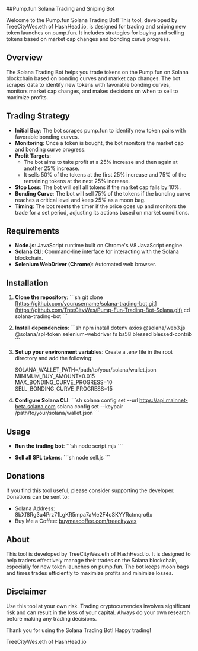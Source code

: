 ##Pump.fun Solana Trading and Sniping Bot

Welcome to the Pump.fun Solana Trading Bot! This tool, developed by TreeCityWes.eth of HashHead.io, is designed for trading and sniping new token launches on pump.fun. It includes strategies for buying and selling tokens based on market cap changes and bonding curve progress.

## Overview

The Solana Trading Bot helps you trade tokens on the Pump.fun on Solana blockchain based on bonding curves and market cap changes. The bot scrapes data to identify new tokens with favorable bonding curves, monitors market cap changes, and makes decisions on when to sell to maximize profits.

## Trading Strategy

- **Initial Buy**: The bot scrapes pump.fun to identify new token pairs with favorable bonding curves.
- **Monitoring**: Once a token is bought, the bot monitors the market cap and bonding curve progress.
- **Profit Targets**: 
  - The bot aims to take profit at a 25% increase and then again at another 25% increase.
  - It sells 50% of the tokens at the first 25% increase and 75% of the remaining tokens at the next 25% increase.
- **Stop Loss**: The bot will sell all tokens if the market cap falls by 10%.
- **Bonding Curve**: The bot will sell 75% of the tokens if the bonding curve reaches a critical level and keep 25% as a moon bag.
- **Timing**: The bot resets the timer if the price goes up and monitors the trade for a set period, adjusting its actions based on market conditions.

## Requirements

- **Node.js**: JavaScript runtime built on Chrome's V8 JavaScript engine.
- **Solana CLI**: Command-line interface for interacting with the Solana blockchain.
- **Selenium WebDriver (Chrome)**: Automated web browser.

## Installation

1. **Clone the repository**:
   \`\`\`sh
   git clone [https://github.com/yourusername/solana-trading-bot.git](https://github.com/TreeCityWes/Pump-Fun-Trading-Bot-Solana.git)
   cd solana-trading-bot
   \`\`\`

2. **Install dependencies**:
   \`\`\`sh
   npm install dotenv axios @solana/web3.js @solana/spl-token selenium-webdriver fs bs58 blessed blessed-contrib
   \`\`\`

3. **Set up your environment variables**:
   Create a .env file in the root directory and add the following:
  
   SOLANA_WALLET_PATH=/path/to/your/solana/wallet.json
   MINIMUM_BUY_AMOUNT=0.015
   MAX_BONDING_CURVE_PROGRESS=10
   SELL_BONDING_CURVE_PROGRESS=15
  

4. **Configure Solana CLI**:
   \`\`\`sh
   solana config set --url https://api.mainnet-beta.solana.com
   solana config set --keypair /path/to/your/solana/wallet.json
   \`\`\`

## Usage

- **Run the trading bot**:
  \`\`\`sh
  node script.mjs
  \`\`\`

- **Sell all SPL tokens**:
  \`\`\`sh
  node sell.js
  \`\`\`

## Donations

If you find this tool useful, please consider supporting the developer. Donations can be sent to:

- Solana Address: 8bXf8Rg3u4Prz71LgKR5mpa7aMe2F4cSKYYRctmqro6x
- Buy Me a Coffee: [buymeacoffee.com/treecitywes](https://buymeacoffee.com/treecitywes)

## About

This tool is developed by TreeCityWes.eth of HashHead.io. It is designed to help traders effectively manage their trades on the Solana blockchain, especially for new token launches on pump.fun. The bot keeps moon bags and times trades efficiently to maximize profits and minimize losses.

## Disclaimer

Use this tool at your own risk. Trading cryptocurrencies involves significant risk and can result in the loss of your capital. Always do your own research before making any trading decisions.

Thank you for using the Solana Trading Bot! Happy trading!

TreeCityWes.eth of HashHead.io
